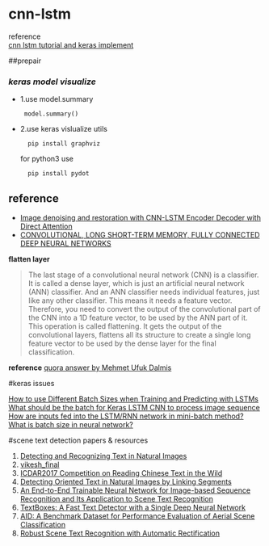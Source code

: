 # cnn-lstm
reference  
 [cnn lstm tutorial and keras implement](https://machinelearningmastery.com/cnn-long-short-term-memory-networks/)

##prepair
### _keras model visualize_
 * 1.use model.summary

		model.summary()
* 2.use keras vislualize utils

		pip install graphviz

	for python3 use

		pip install pydot



## reference

* [Image denoising and restoration with CNN-LSTM Encoder Decoder with Direct Attention](https://arxiv.org/abs/1801.05141)
* [CONVOLUTIONAL, LONG SHORT-TERM MEMORY,
FULLY CONNECTED DEEP NEURAL NETWORKS](https://research.google.com/pubs/archive/43455.pdf)










__flatten layer__
>The last stage of a convolutional neural network (CNN) is a classifier. It is called a dense layer, which is just an artificial neural network (ANN) classifier.
>And an ANN classifier needs individual features, just like any other classifier. This means it needs a feature vector.
>Therefore, you need to convert the output of the convolutional part of the CNN into a 1D feature vector, to be used by the ANN part of it. This operation is called flattening. It gets the output of the convolutional layers, flattens all its structure to create a single long feature vector to be used by the dense layer for the final classification.


__reference__
[quora answer by Mehmet Ufuk Dalmis](https://www.quora.com/What-is-the-meaning-of-flattening-step-in-a-convolutional-neural-network)



#keras issues

[How to use Different Batch Sizes when Training and Predicting with LSTMs](https://machinelearningmastery.com/use-different-batch-sizes-training-predicting-python-keras/)  
[What should be the batch for Keras LSTM CNN to process image sequence](https://stackoverflow.com/questions/46187124/what-should-be-the-batch-for-keras-lstm-cnn-to-process-image-sequence)  
[How are inputs fed into the LSTM/RNN network in mini-batch method?](https://www.quora.com/How-are-inputs-fed-into-the-LSTM-RNN-network-in-mini-batch-method)  
[What is batch size in neural network?](https://stats.stackexchange.com/questions/153531/what-is-batch-size-in-neural-network)  

#scene text detection papers & resources
1. [Detecting and Recognizing Text in Natural Images](https://www.youtube.com/watch?v=Vb0adWGfWqo)  
2. [vikesh_final](http://cs231n.stanford.edu/reports/2015/pdfs/vikesh_final.pdf)  
3. [ICDAR2017 Competition on Reading Chinese Text in the Wild](https://vision.cornell.edu/se3/wp-content/uploads/2017/08/PID4980421.pdf)  
4. [Detecting Oriented Text in Natural Images by Linking Segments](https://www.researchgate.net/publication/315454607_Detecting_Oriented_Text_in_Natural_Images_by_Linking_Segments)  
5. [An End-to-End Trainable Neural Network for Image-based Sequence Recognition and Its Application to Scene Text Recognition](https://arxiv.org/abs/1507.05717)  
6. [TextBoxes: A Fast Text Detector with a Single Deep Neural Network](https://arxiv.org/abs/1611.06779)  
7. [AID: A Benchmark Dataset for Performance Evaluation of Aerial Scene Classification](https://arxiv.org/abs/1608.05167)  
8. [Robust Scene Text Recognition with Automatic Rectification](https://arxiv.org/abs/1603.03915) 
